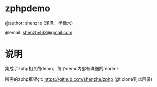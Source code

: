 zphpdemo
====

@author: shenzhe (泽泽，半桶水)

@email: shenzhe163@gmail.com

说明
======

集成了zphp相关的demo，每个demo内部有详细的readme

所需的zphp框架git: https://github.com/shenzhe/zphp (git clone到此目录)


